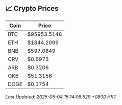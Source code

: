 ## 📈 Crypto Prices

| Coin | Price |
| ---- | ----- |
| BTC | $95953.5148 |
| ETH | $1844.2099 |
| BNB | $597.0649 |
| CRV | $0.6973 |
| ARB | $0.3206 |
| OKB | $51.3156 |
| DOGE | $0.1754 |

_Last Updated: 2025-05-04 15:14:08.529 +0800 HKT_